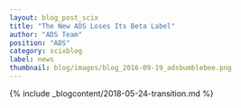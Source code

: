 ```yaml
---
layout: blog_post_scix
title: "The New ADS Loses Its Beta Label"
author: "ADS Team"
position: "ADS"
category: scixblog
label: news
thumbnail: blog/images/blog_2016-09-19_adsbumblebee.png
---
```


{% include _blogcontent/2018-05-24-transition.md %}